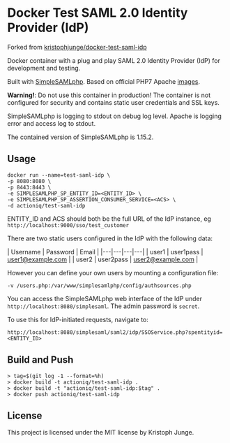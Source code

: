 # Docker Test SAML 2.0 Identity Provider (IdP)

Forked from [kristophjunge/docker-test-saml-idp](https://github.com/kristophjunge/docker-test-saml-idp)

Docker container with a plug and play SAML 2.0 Identity Provider (IdP) for development and testing.

Built with [SimpleSAMLphp](https://simplesamlphp.org). Based on official PHP7 Apache [images](https://hub.docker.com/_/php/).

**Warning!**: Do not use this container in production! The container is not configured for security and contains static user credentials and SSL keys.

SimpleSAMLphp is logging to stdout on debug log level. Apache is logging error and access log to stdout.

The contained version of SimpleSAMLphp is 1.15.2.

## Usage

```
docker run --name=test-saml-idp \
-p 8080:8080 \
-p 8443:8443 \
-e SIMPLESAMLPHP_SP_ENTITY_ID=<ENTITY_ID> \
-e SIMPLESAMLPHP_SP_ASSERTION_CONSUMER_SERVICE=<ACS> \
-d actioniq/test-saml-idp
```

ENTITY_ID and ACS should both be the full URL of the IdP instance, eg `http://localhost:9000/sso/test_customer`

There are two static users configured in the IdP with the following data:

| Username | Password | Email |
|---|---|---|---|
| user1 | user1pass | user1@example.com |
| user2 | user2pass | user2@example.com |

However you can define your own users by mounting a configuration file:

```
-v /users.php:/var/www/simplesamlphp/config/authsources.php
```

You can access the SimpleSAMLphp web interface of the IdP under `http://localhost:8080/simplesaml`. The admin password is `secret`.

To use this for IdP-initiated requests, navigate to:
```
http://localhost:8080/simplesaml/saml2/idp/SSOService.php?spentityid=<ENTITY_ID>
```

## Build and Push

```
> tag=$(git log -1 --format=%h)
> docker build -t actioniq/test-saml-idp .
> docker build -t "actioniq/test-saml-idp:$tag" .
> docker push actioniq/test-saml-idp
```

## License

This project is licensed under the MIT license by Kristoph Junge.
